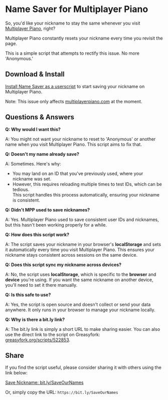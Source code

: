 # Name Saver for Multiplayer Piano

So, you'd like your nickname to stay the same whenever you visit [Multiplayer Piano](https://multiplayerpiano.com), right?

Multiplayer Piano constantly resets your nickname every time you revisit the page.

This is a simple script that attempts to rectify this issue. No more 'Anonymous.'

## Download & Install

[Install Name Saver as a userscript](https://greasyfork.org/scripts/522853) to start saving your nickname on Multiplayer Piano.

Note: This issue only affects [multiplayerpiano.com](https://multiplayerpiano.com/) at the moment.

## Questions & Answers

**Q: Why would I want this?**

A: You might not want your nickname to reset to 'Anonymous' or another name when you visit Multiplayer Piano. This script aims to fix that.

**Q: Doesn't my name already save?**

A: Sometimes. Here's why:
- You may land on an ID that you've previously used, where your nickname was set.
- However, this requires reloading multiple times to test IDs, which can be tedious.  
This script handles this process automatically, ensuring your nickname is consistent.

**Q: Didn't MPP used to save nicknames?**

A: Yes. Multiplayer Piano used to save consistent user IDs and nicknames, but this hasn't been working properly for a while.

**Q: How does this script work?**

A: The script saves your nickname in your browser's **localStorage** and sets it automatically every time you visit Multiplayer Piano. This ensures your nickname stays consistent across sessions on the same device.

**Q: Does this script sync my nickname across devices?**

A: No, the script uses **localStorage**, which is specific to the **browser** and **device** you're using. If you want the same nickname on another device, you'll need to set it there manually.

**Q: Is this safe to use?**

A: Yes, the script is open source and doesn't collect or send your data anywhere. It only runs in your browser to manage your nickname locally.

**Q: Why is there a bit.ly link?**

A: The bit.ly link is simply a short URL to make sharing easier. You can also use the direct link to the script on Greasyfork: [greasyfork.org/scripts/522853](https://greasyfork.org/scripts/522853).

## Share

If you find the script useful, please consider sharing it with others using the link below:

[Save Nickname: bit.ly/SaveOurNames](https://bit.ly/SaveOurNames)

Or, simply copy the URL:
`https://bit.ly/SaveOurNames`
